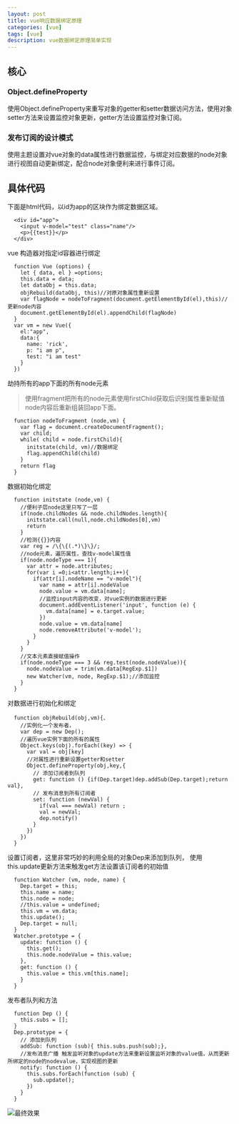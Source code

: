 ```yaml
---
layout: post
title: vue响应数据绑定原理
categories: [vue]
tags: [vue]
description: vue数据绑定原理简单实现
---
```



## 核心
### Object.defineProperty
使用Object.defineProperty来重写对象的getter和setter数据访问方法，使用对象setter方法来设置监控对象更新，getter方法设置监控对象订阅。
### 发布订阅的设计模式
使用主题设置对vue对象的data属性进行数据监控，与绑定对应数据的node对象进行视图自动更新绑定，配合node对象便利来进行事件订阅。
## 具体代码
下面是html代码，以id为app的区块作为绑定数据区域。
```
  <div id="app">
    <input v-model="test" class="name"/>
    <p>{{test}}</p>
  </div>
```
vue 构造器对指定id容器进行绑定
```
  function Vue (options) {
    let { data, el } =options;
    this.data = data;
    let dataObj = this.data;
    objRebuild(dataObj, this)//对原对象属性重新设置
    var flagNode = nodeToFragment(document.getElementById(el),this)//更新node内容
    document.getElementById(el).appendChild(flagNode)
  }
  var vm = new Vue({
    el:"app",
    data:{
      name: 'rick',
      p: "i am p",
      test: "i am test"
    }
  })
```  
劫持所有的app下面的所有node元素
> 使用fragment把所有的node元素使用firstChild获取后识别属性重新赋值node内容后重新组装回app下面。
```
  function nodeToFragment (node,vm) {
    var flag = document.createDocumentFragment();
    var child;
    while( child = node.firstChild){
      initstate(child, vm)//数据绑定
      flag.appendChild(child)
    }
    return flag
  }
```
数据初始化绑定
```
  function initstate (node,vm) {
    //便利子层node这里只写了一层
    if(node.childNodes && node.childNodes.length){
      initstate.call(null,node.childNodes[0],vm)
      return
    }
    //检测{{}}内容
    var reg = /\{\{(.*)\}\}/;
    //node元素，遍历属性，查找v-model属性值
    if(node.nodeType === 1){
      var attr = node.attributes;
      for(var i =0;i<attr.length;i++){
        if(attr[i].nodeName == "v-model"){
          var name = attr[i].nodeValue
          node.value = vm.data[name];
          //监控input内容的改变，对vue实例的数据进行更新
          document.addEventListener('input', function (e) {
            vm.data[name] = e.target.value;  
          })
          node.value = vm.data[name]
          node.removeAttribute('v-model');
        }
      }
    }
    //文本元素直接赋值操作
    if(node.nodeType === 3 && reg.test(node.nodeValue)){
      node.nodeValue = trim(vm.data[RegExp.$1])
      new Watcher(vm, node, RegExp.$1);//添加监控
    }
  }
```
对数据进行初始化和绑定
```
  function objRebuild(obj,vm){、
    //实例化一个发布者，
    var dep = new Dep();
    //遍历vue实例下面的所有的属性
    Object.keys(obj).forEach((key) => {
      var val = obj[key]
      //对属性进行重新设置getter和setter
      Object.defineProperty(obj,key,{
        // 添加订阅者到队列
        get: function () {if(Dep.target)dep.addSub(Dep.target);return val},
        // 发布消息到所有订阅者
        set: function (newVal) {
          if(val === newVal) return ;
          val = newVal;
          dep.notify()
        }
      })
    })
  }
```
设置订阅者，这里非常巧妙的利用全局的对象Dep来添加到队列，
使用this.update更新方法来触发get方法设置该订阅者的初始值
```
  function Watcher (vm, node, name) {
    Dep.target = this;
    this.name = name;
    this.node = node;
    //this.value = undefined;
    this.vm = vm.data;
    this.update();
    Dep.target = null;
  }
  Watcher.prototype = {
    update: function () {
      this.get();
      this.node.nodeValue = this.value;
    },
    get: function () {
      this.value = this.vm[this.name];
    }
  }
```
发布者队列和方法
```
  function Dep () {
    this.subs = [];
  }
  Dep.prototype = {
    // 添加到队列
    addSub: function (sub){ this.subs.push(sub);},
    //发布消息广播 触发监听对象的update方法来重新设置监听对象的value值，从而更新所绑定的node的nodevalue，实现视图的更新
    notify: function () {
      this.subs.forEach(function (sub) {
        sub.update();
      })
    }
  }
```


![最终效果](/images/vue/vue.jpg "vue")